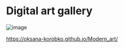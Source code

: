 # Digital art gallery
![image](https://github.com/Oksana-Korobko/Modern_art/assets/127696282/2c8e935f-7924-4cd6-b382-6d2cd8e7e168)

https://oksana-korobko.github.io/Modern_art/
